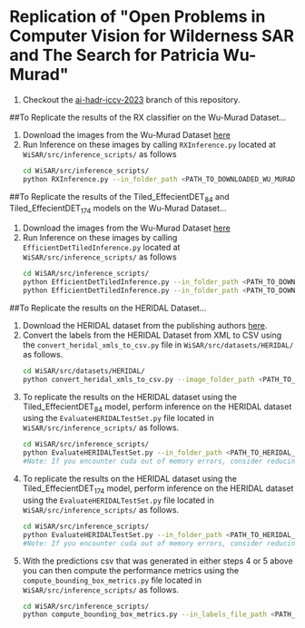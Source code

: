# Replication of "Open Problems in Computer Vision for Wilderness SAR and The Search for Patricia Wu-Murad"

1) Checkout the [ai-hadr-iccv-2023](https://github.tamu.edu/hrail/WiSAR/tree/ai-hadr-iccv-2023) branch of this repository.

##To Replicate the results of the RX classifier on the Wu-Murad Dataset...

1) Download the images from the Wu-Murad Dataset [here]()
2) Run Inference on these images by calling `RXInference.py` located at `WiSAR/src/inference_scripts/` as follows
    ```bash
    cd WiSAR/src/inference_scripts/
    python RXInference.py --in_folder_path <PATH_TO_DOWNLOADED_WU_MURAD_DATASET> --out_folder_path /WiSAR/out/ 
    ```

##To Replicate the results of the Tiled_EffecientDET<sub>84</sub> and Tiled_EffecientDET<sub>174</sub> models on the Wu-Murad Dataset...

1) Download the images from the Wu-Murad Dataset [here]()
2) Run Inference on these images by calling `EfficientDetTiledInference.py` located at `WiSAR/src/inference_scripts/` as follows
    ```bash
    cd WiSAR/src/inference_scripts/
    python EfficientDetTiledInference.py --in_folder_path <PATH_TO_DOWNLOADED_WU_MURAD_DATASET> --model_path /WiSAR/models/EfficientDet/HERIDAL/epoch=84-step=33490.ckpt --out_folder_path /WiSAR/out/ 
    python EfficientDetTiledInference.py --in_folder_path <PATH_TO_DOWNLOADED_WU_MURAD_DATASET> --model_path /WiSAR/models/EfficientDet/HERIDAL/epoch=174-step=25725.ckpt --out_folder_path /WiSAR/out/ 
    ```

##To Replicate the results on the HERIDAL Dataset...
1) Download the HERIDAL dataset from the publishing authors [here](http://ipsar.fesb.unist.hr/HERIDAL%20database.html).
2) Convert the labels from the HERIDAL Dataset from XML to CSV using the `convert_heridal_xmls_to_csv.py` file in `WiSAR/src/datasets/HERIDAL/` as follows.
    ```bash
    cd WiSAR/src/datasets/HERIDAL/
    python convert_heridal_xmls_to_csv.py --image_folder_path <PATH_TO_HERIDAL_IMAGE_TEST_FOLDER> --label_folder_path <PATH_TO_HERIDAL_LABELS_TEST_FOLDER> --out_csv_path <PATH_TO_OUTPUT_CSV>
    ```
3) To replicate the results on the HERIDAL dataset using the Tiled_EffecientDET<sub>84</sub> model, perform inference on the HERIDAL dataset using the `EvaluateHERIDALTestSet.py` file located in `WiSAR/src/inference_scripts/` as follows.
    ```bash
    cd WiSAR/src/inference_scripts/
    python EvaluateHERIDALTestSet.py --in_folder_path <PATH_TO_HERIDAL_IMAGE_TEST_FOLDER> --in_labels_file_path <PATH_TO_HERIDAL_LABELS_CSV> --out_folder_path <PATH_TO_OUTPUT_PREDS_CSV> --model_path ../../models/EfficientDet/HERIDAL/epoch=84-step=33490.ckpt --tile_dim 512 --model_confidence_threshold 0.0 --union_overlapping_bboxes
    #Note: If you encounter cuda out of memory errors, consider reducing the batch size using the --batch_size argument.
    ```
4) To replicate the results on the HERIDAL dataset using the Tiled_EffecientDET<sub>174</sub> model, perform inference on the HERIDAL dataset using the `EvaluateHERIDALTestSet.py` file located in `WiSAR/src/inference_scripts/` as follows.
    ```bash
    cd WiSAR/src/inference_scripts/
    python EvaluateHERIDALTestSet.py --in_folder_path <PATH_TO_HERIDAL_IMAGE_TEST_FOLDER> --in_labels_file_path <PATH_TO_HERIDAL_LABELS_CSV> --out_folder_path <PATH_TO_OUTPUT_PREDS_CSV> --model_path ../../models/EfficientDet/HERIDAL/epoch=174-step=25725.ckpt --tile_dim 512 --model_confidence_threshold 0.0 --union_overlapping_bboxes
    #Note: If you encounter cuda out of memory errors, consider reducing the batch size using the --batch_size argument.
    ```
5) With the predictions csv that was generated in either steps 4 or 5 above you can then compute the performance metrics using the `compute_bounding_box_metrics.py` file located in `WiSAR/src/inference_scripts/` as follows.
    ```bash
    cd WiSAR/src/inference_scripts/
    python compute_bounding_box_metrics.py --in_labels_file_path <PATH_TO_HERIDAL_LABELS_CSV> --in_preds_file_path <PATH_TO_HERIDAL_PREDS_CSV>
    ```